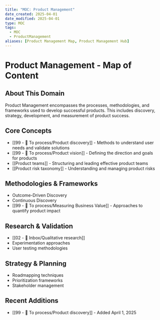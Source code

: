 ```yaml
---
title: "MOC: Product Management"
date_created: 2025-04-01
date_modified: 2025-04-01
type: MOC
tags:
  - MOC
  - ProductManagement
aliases: [Product Management Map, Product Management Hub]
---
```


# Product Management - Map of Content

## About This Domain
Product Management encompasses the processes, methodologies, and frameworks used to develop successful products. This includes discovery, strategy, development, and measurement of product success.

## Core Concepts
- [[99 - 📄 To process/Product discovery]] - Methods to understand user needs and validate solutions
- [[99 - 📄 To process/Product vision]] - Defining the direction and goals for products
- [[Product teams]] - Structuring and leading effective product teams
- [[Product risk taxonomy]] - Understanding and managing product risks

## Methodologies & Frameworks
- Outcome-Driven Discovery
- Continuous Discovery
- [[99 - 📄 To process/Measuring Business Value]] - Approaches to quantify product impact

## Research & Validation
- [[02 - 📩 Inbox/Qualitative research]]
- Experimentation approaches
- User testing methodologies

## Strategy & Planning
- Roadmapping techniques
- Prioritization frameworks
- Stakeholder management

## Recent Additions
- [[99 - 📄 To process/Product discovery]] - Added April 1, 2025
